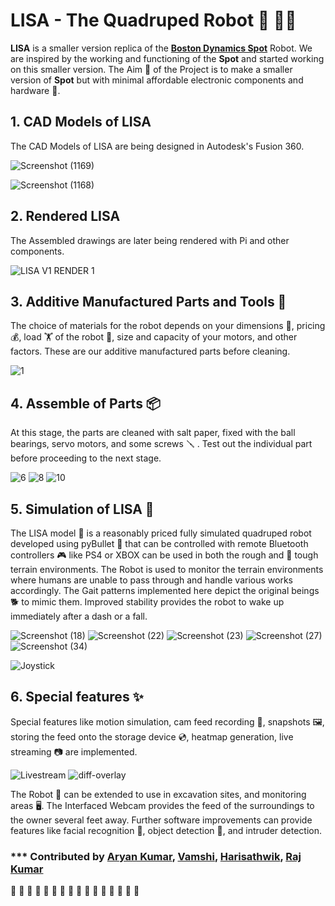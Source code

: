 # LISA - The Quadruped Robot 🤖 🐕‍🦺

**LISA** is a smaller version replica of the [**Boston Dynamics Spot**](https://www.bostondynamics.com/products/spot) Robot. We are inspired by the working and functioning of the **Spot** and started working on this smaller version. The Aim 🎯 of the Project is to make a smaller version of **Spot** but with minimal affordable electronic components and hardware 🧰. 

## 1. CAD Models of LISA

The CAD Models of LISA are being designed in Autodesk's Fusion 360.

![Screenshot (1169)](https://user-images.githubusercontent.com/84219813/164977806-e2480c23-4553-4370-8848-8be4e2bb2e39.png)

![Screenshot (1168)](https://user-images.githubusercontent.com/84219813/164977745-d0adeae1-d635-4bf0-ab95-6838bdf851b5.png)

## 2. Rendered LISA

The Assembled drawings are later being rendered with Pi and other components.

![LISA V1 RENDER 1](https://user-images.githubusercontent.com/84219813/164978293-aa4ee25e-7696-4ef3-82dc-fc7781ea6409.PNG)


## 3. Additive Manufactured Parts and Tools 🧰

The choice of materials for the robot depends on your dimensions 📏, pricing 💰, load 🏋️ of the robot 🤖, size and capacity of your motors, and other factors. These are our additive manufactured parts before cleaning.


![1](https://user-images.githubusercontent.com/84219813/164978063-c334997e-d4b6-437b-91dc-f8bd9f62590f.jpeg)

## 4. Assemble of Parts 📦

At this stage, the parts are cleaned with salt paper, fixed with the ball bearings, servo motors, and some screws 🪛 . Test out the individual part before proceeding to the next stage.

![6](https://user-images.githubusercontent.com/84219813/164978198-4c5c9451-bb44-445f-88b5-a576c48aec0d.jpeg)
![8](https://user-images.githubusercontent.com/84219813/164978200-4f657ada-f1ba-46c2-be72-cd0f892d2adf.jpeg)
![10](https://user-images.githubusercontent.com/84219813/164978203-969627fd-e35b-4d9f-84f1-a3dfe5b3dd1a.jpeg)

## 5. Simulation of LISA 🤖


The LISA model 🤖 is a reasonably priced fully simulated quadruped robot developed using pyBullet 🐍 that can be controlled with remote Bluetooth controllers 🎮 like PS4 or XBOX can be used in both the rough and 🌳 tough terrain environments. The Robot is used to monitor the terrain environments where humans are unable to pass through and handle various works accordingly. The Gait patterns implemented here depict the original beings 🐕 to mimic them. Improved stability provides the robot to wake up immediately after a dash or a fall.

![Screenshot (18)](https://user-images.githubusercontent.com/84219813/165350903-0930f560-9c14-43a8-be71-2a90caea347d.png)
![Screenshot (22)](https://user-images.githubusercontent.com/84219813/165350952-917adecb-f0f2-428d-a6e2-c54c640df57f.png)
![Screenshot (23)](https://user-images.githubusercontent.com/84219813/165351071-e1ff5136-13e3-4725-8dc0-d6ca80f41a31.png)
![Screenshot (27)](https://user-images.githubusercontent.com/84219813/165351133-a3634d43-4331-4c6c-9206-50cafb8b96b3.png)
![Screenshot (34)](https://user-images.githubusercontent.com/84219813/165351182-2d923e83-bc08-41e1-8d03-a4fedd942482.png)

![Joystick](https://user-images.githubusercontent.com/84219813/165355265-19424e01-99da-4629-8ef4-98d3dbf44209.jpg)


## 6. Special features ✨

Special features like motion simulation, cam feed recording 🔴, snapshots 🖼️, storing the feed onto the storage device 💿, heatmap generation, live streaming 📷 are implemented.

![Livestream](https://user-images.githubusercontent.com/84219813/165355102-47dcbc9e-29b1-4654-a464-6a8f00ec575b.png)
![diff-overlay](https://user-images.githubusercontent.com/84219813/165355225-993a4885-3554-44fa-b5f3-91776851e28d.jpg)


The Robot 🤖 can be extended to use in excavation sites, and monitoring areas 🖥️. The Interfaced Webcam provides the feed of the surroundings to the owner several feet away. Further software improvements can provide features like facial recognition 🌝, object detection 🏀, and intruder detection. 


### *** Contributed by [Aryan Kumar](https://github.com/aryan-kn), [Vamshi](https://github.com/VamshiTelugu), [Harisathwik](https://github.com/Harisathwik), [Raj Kumar](https://github.com/AsadiRajkumar)

👏 👏 👏 👏 👏 👏 👏 👏 👏 👏 👏 👏 👏 👏 👏 👏 
